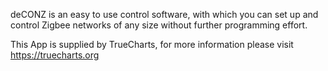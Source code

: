 
deCONZ is an easy to use control software, with which you can set up and control Zigbee networks of any size without further programming effort.

This App is supplied by TrueCharts, for more information please visit https://truecharts.org
